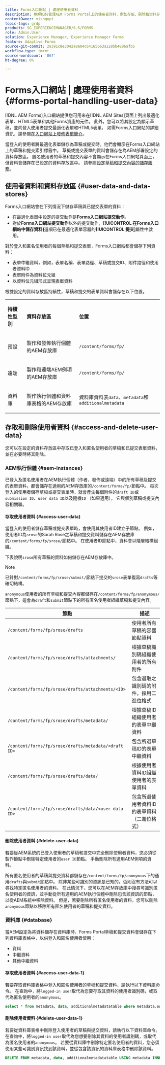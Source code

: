 ```yaml
---
title: Forms入口網站 | 處理使用者資料
description: 瞭解如何管理AEM Forms Portal上的使用者資料，例如存取、刪除和資料存放區。
contentOwner: vishgupt
topic-tags: grdp
products: SG_EXPERIENCEMANAGER/6.5/FORMS
role: Admin,User
solution: Experience Manager, Experience Manager Forms
feature: Adaptive Forms
source-git-commit: 29391c8e3042a8a04c64165663a228bb4886afb5
workflow-type: tm+mt
source-wordcount: '867'
ht-degree: 0%

---
```


# Forms入口網站 | 處理使用者資料 {#forms-portal-handling-user-data}

[!DNL AEM Forms]入口網站提供您可用來在[!DNL AEM Sites]頁面上列出最適化表單、HTML5表單和其他Forms資產的元件。 此外，您可以將其設定為顯示草稿，並向登入使用者提交最適化表單和HTML5表單。 如需Forms入口網站的詳細資訊，請參閱[在入口網站上發佈表單簡介](/help/forms/using/introduction-publishing-forms.md)。

當登入的使用者將最適化表單儲存為草稿或提交時，他們會顯示在Forms入口網站上的草稿和提交索引標籤中。 草擬或提交表單的資料會儲存在為AEM部署設定的資料存放區。 匿名使用者的草稿和提交內容不會顯示在Forms入口網站頁面上，但資料會儲存在已設定的資料存放區中。 請參閱[設定草稿和提交內容的儲存服務](/help/forms/using/configuring-draft-submission-storage.md)。

## 使用者資料和資料存放區 {#user-data-and-data-stores}

Forms入口網站會在下列情況下儲存草稿與已提交表單的資料：

* 在最適化表單中設定的提交動作是&#x200B;**Forms入口網站提交動作**。
* 對於&#x200B;**Forms入口網站提交動作**&#x200B;以外的提交動作，**[!UICONTROL 在Forms入口網站中儲存資料]**&#x200B;選項已在最適化表單容器的&#x200B;**[!UICONTROL 提交]**&#x200B;屬性中啟用。

對於登入和匿名使用者的每個草稿和提交表單，Forms入口網站都會儲存下列資料：

* 表單中繼資料，例如，表單名稱、表單路徑、草稿或提交ID、附件路徑和使用者資料ID
* 表單附件為資料位元組
* 以資料位元組形式呈現表單資料

根據設定的資料存放區持續性，草稿和提交的表單資料會儲存在以下位置。

<table>
 <tbody>
  <tr>
   <td><p><strong>持續性型別</strong></p> </td>
   <td><p><strong>資料存放區</strong></p> </td>
   <td><p><strong>位置</strong></p> </td>
  </tr>
  <tr>
   <td><p>預設</p> </td>
   <td><p>製作和發佈執行個體的AEM存放庫</p> </td>
   <td><p><code>/content/forms/fp/</code></p> </td>
  </tr>
  <tr>
   <td><p>遠端</p> </td>
   <td><p>製作和遠端AEM例項的AEM存放庫</p> </td>
   <td><p><code>/content/forms/fp/</code></p> </td>
  </tr>
  <tr>
   <td><p>資料庫</p> </td>
   <td><p>製作執行個體和資料庫表格的AEM存放庫</p> </td>
   <td>資料庫資料表<code>data</code>、<code>metadata</code>和 <code>additionalmetadata</code></td>
  </tr>
 </tbody>
</table>

## 存取和刪除使用者資料 {#access-and-delete-user-data}

您可以在設定的資料存放區中存取已登入和匿名使用者的草稿和已提交表單資料，並在必要時將其刪除。

### AEM執行個體 {#aem-instances}

已登入及匿名使用者在AEM執行個體（作者、發佈或遠端）中的所有草稿及提交的表單資料，都會儲存在適用的AEM存放庫的`/content/forms/fp/`節點中。 每次登入的使用者儲存草稿或提交表單時，就會產生每個附件的`draft ID`或`submission ID`、`user data ID`以及隨機`ID` （如果適用）。 它與個別草稿或提交內容相關聯。

#### 存取使用者資料 {#access-user-data}

當登入的使用者儲存草稿或提交表單時，會使用其使用者ID建立子節點。 例如，使用者ID為`srose`的Sarah Rose之草稿和提交資料儲存在AEM存放庫的`/content/forms/fp/srose/`節點中。 在使用者ID節點中，資料會以階層結構組織。

下表說明`srose`所有草稿的資料如何儲存在AEM存放庫中。

>[!NOTE]
>
>已針對`/content/forms/fp/srose/submit/`節點下提交的`srose`表單復寫`drafts`等確切結構。
>
>`anonymous`使用者的所有草稿和提交內容都儲存在`/content/forms/fp/anonymous/`節點下，這會為`draft`和`submit`節點下的所有匿名使用者組織草稿和提交內容。

| 節點 | 描述 |
|---|---|
| `/content/forms/fp/srose/drafts` | 使用者所有草稿的容器節點資料 |
| `/content/forms/fp/srose/drafts/attachments/` | 根據草稿識別碼組織使用者的所有附件 |
| `/content/forms/fp/srose/drafts/attachments/<ID>` | 包含選取之識別碼的附件，採用二進位格式 |
| `/content/forms/fp/srose/drafts/metadata/` | 根據草稿ID組織使用者的表單中繼資料 |
| `/content/forms/fp/srose/drafts/metadata/<draft ID>` | 包含所選草稿ID的表單中繼資料 |
| `/content/forms/fp/srose/drafts/data/` | 根據使用者資料ID組織使用者的表單資料 |
| `/content/forms/fp/srose/drafts/data/<user data ID>` | 包含所選使用者資料ID的表單資料（二進位格式） |

#### 刪除使用者資料 {#delete-user-data}

若要從AEM系統的已登入使用者的草稿和提交中完全刪除使用者資料，您必須從製作節點中刪除特定使用者的`user ID`節點。 手動刪除所有適用AEM例項的資料。

所有匿名使用者的草稿與提交資料都儲存在`/content/forms/fp/anonymous`下的通用`drafts`與`submit`節點中。 除非某些可識別的資訊是已知的，否則沒有方法可以尋找特定匿名使用者的資料。 在此情況下，您可以在AEM存放庫中搜尋可識別匿名使用者的資訊，並手動從所有適用的AEM執行個體中刪除包含該資訊的節點，以從AEM系統中移除資料。 但是，若要刪除所有匿名使用者的資料，您可以刪除`anonymous`節點以移除所有匿名使用者的草稿和提交資料。

### 資料庫 {#database}

當AEM設定為將資料儲存在資料庫時，Forms Portal草稿和提交資料會儲存在下列資料庫表格中，以供登入和匿名使用者使用：

* 資料
* 中繼資料
* 其他中繼資料

#### 存取使用者資料 {#access-user-data-1}

若要存取資料庫表格中登入和匿名使用者的草稿和提交資料，請執行以下資料庫命令。 在查詢中，將`logged-in user`取代為您要存取其資料的使用者識別碼，或取代為匿名使用者的`anonymous`。

```sql
select * from metadata, data, additionalmetadatatable where metadata.owner = 'logged-in user' and metadata.id = additionalmetadatatable.id and metadata.userdataID = data.id
```

#### 刪除使用者資料 {#delete-user-data-1}

若要從資料庫表格中刪除登入使用者的草稿與提交資料，請執行以下資料庫命令。 在查詢中，將`logged-in user`取代為您想要刪除其資料的使用者識別碼，或取代為匿名使用者的`anonymous`。 若要從資料庫中刪除特定匿名使用者的資料，您必須使用某些可識別資訊找到該資料，並從包含該資訊的資料庫表格中刪除該資料。

```sql
DELETE FROM metadata, data, additionalmetadatatable USING metadata INNER JOIN data ON metadata.userdataID = data.id INNER JOIN additionalmetadatatable ON metadata.id = additionalmetadatatable.id WHERE metadata.owner = 'logged-in user'
```
